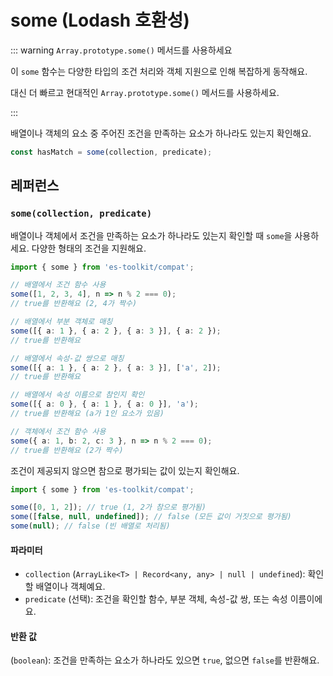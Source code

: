 # some (Lodash 호환성)

::: warning `Array.prototype.some()` 메서드를 사용하세요

이 `some` 함수는 다양한 타입의 조건 처리와 객체 지원으로 인해 복잡하게 동작해요.

대신 더 빠르고 현대적인 `Array.prototype.some()` 메서드를 사용하세요.

:::

배열이나 객체의 요소 중 주어진 조건을 만족하는 요소가 하나라도 있는지 확인해요.

```typescript
const hasMatch = some(collection, predicate);
```

## 레퍼런스

### `some(collection, predicate)`

배열이나 객체에서 조건을 만족하는 요소가 하나라도 있는지 확인할 때 `some`을 사용하세요. 다양한 형태의 조건을 지원해요.

```typescript
import { some } from 'es-toolkit/compat';

// 배열에서 조건 함수 사용
some([1, 2, 3, 4], n => n % 2 === 0);
// true를 반환해요 (2, 4가 짝수)

// 배열에서 부분 객체로 매칭
some([{ a: 1 }, { a: 2 }, { a: 3 }], { a: 2 });
// true를 반환해요

// 배열에서 속성-값 쌍으로 매칭
some([{ a: 1 }, { a: 2 }, { a: 3 }], ['a', 2]);
// true를 반환해요

// 배열에서 속성 이름으로 참인지 확인
some([{ a: 0 }, { a: 1 }, { a: 0 }], 'a');
// true를 반환해요 (a가 1인 요소가 있음)

// 객체에서 조건 함수 사용
some({ a: 1, b: 2, c: 3 }, n => n % 2 === 0);
// true를 반환해요 (2가 짝수)
```

조건이 제공되지 않으면 참으로 평가되는 값이 있는지 확인해요.

```typescript
import { some } from 'es-toolkit/compat';

some([0, 1, 2]); // true (1, 2가 참으로 평가됨)
some([false, null, undefined]); // false (모든 값이 거짓으로 평가됨)
some(null); // false (빈 배열로 처리됨)
```

#### 파라미터

- `collection` (`ArrayLike<T> | Record<any, any> | null | undefined`): 확인할 배열이나 객체예요.
- `predicate` (선택): 조건을 확인할 함수, 부분 객체, 속성-값 쌍, 또는 속성 이름이에요.

#### 반환 값

(`boolean`): 조건을 만족하는 요소가 하나라도 있으면 `true`, 없으면 `false`를 반환해요.
